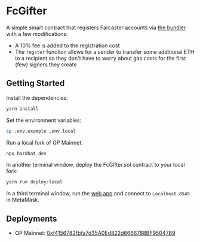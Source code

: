 # FcGifter

A simple smart contract that registers Farcaster accounts via [the bundler](https://optimistic.etherscan.io/address/0x00000000FC04c910A0b5feA33b03E0447AD0B0aA) with a few modifications:

- A 10% fee is added to the registration cost
- The `regster` function allows for a sender to transfer some additional ETH to a recipient so they don't have to worry about gas costs for the first (few) signers they create

## Getting Started

Install the dependencies:

```bash
yarn install
```

Set the environment variables:

```bash
cp .env.example .env.local
```

Run a local fork of OP Mainnet:

```bash
npx hardhat dev
```

In another terminal window, deploy the FcGifter.sol contract to your local fork:

```bash
yarn run deploy:local
```

In a third terminal window, run the [web app](../web/README.md) and connect to `Localhost 8545` in MetaMask.

## Deployments

- OP Mainnet: [0xf4156782fbfa7d35A0Ed822d6666788BF95047B9](https://optimistic.etherscan.io/address/0xf4156782fbfa7d35A0Ed822d6666788BF95047B9)
